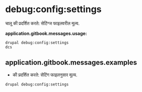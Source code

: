# debug:config:settings
चालू की प्रदर्शित करते: सेटिंग्ज फाइलवरील मूल्य.

**application.gitbook.messages.usage:**
```
drupal debug:config:settings
dcs
```

## application.gitbook.messages.examples
* की प्रदर्शित करते: सेटिंग फाइलनुसार मूल्य.
```
drupal debug:config:settings
```

